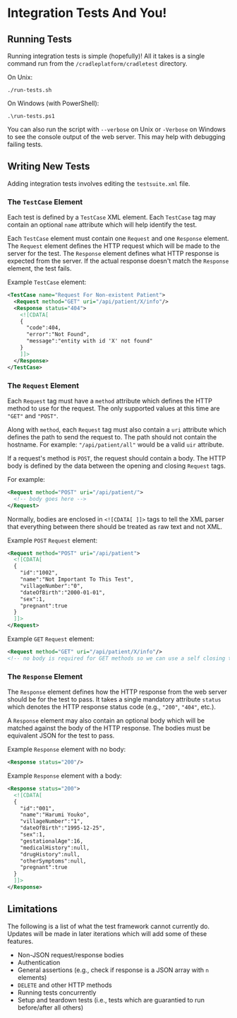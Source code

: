 # Integration Tests And You!

## Running Tests

Running integration tests is simple (hopefully)! All it takes is a single
command run from the `/cradleplatform/cradletest` directory.

On Unix:

```
./run-tests.sh
```

On Windows (with PowerShell):

```
.\run-tests.ps1
```

You can also run the script with `--verbose` on Unix or `-Verbose` on Windows
to see the console output of the web server. This may help with debugging 
failing tests.

## Writing New Tests

Adding integration tests involves editing the `testsuite.xml` file.

### The `TestCase` Element

Each test is defined by a `TestCase` XML element. Each `TestCase` tag may
contain an optional `name` attribute which will help identify the test.

Each `TestCase` element must contain one `Request` and one `Response` element.
The `Request` element defines the HTTP request which will be made to the server
for the test. The `Response` element defines what HTTP response is expected from
the server. If the actual response doesn't match the `Response` element, the 
test fails.

Example `TestCase` element:

``` xml
<TestCase name="Request For Non-existent Patient">
  <Request method="GET" uri="/api/patient/X/info"/>
  <Response status="404">
    <![CDATA[
    {
      "code":404,
      "error":"Not Found",
      "message":"entity with id 'X' not found"
    }
    ]]>
  </Response>
</TestCase>
```

### The `Request` Element

Each `Request` tag must have a `method` attribute which defines the HTTP method
to use for the request. The only supported values at this time are `"GET"` and
`"POST"`.

Along with `method`, each `Request` tag must also contain a `uri` attribute
which defines the path to send the request to. The path should not contain the
hostname. For example: `"/api/patient/all"` would be a valid `uir` attribute.

If a request's method is `POST`, the request should contain a body. The HTTP body
is defined by the data between the opening and closing `Request` tags.

For example:

``` xml
<Request method="POST" uri="/api/patient/">
  <!-- body goes here -->
</Request>
```

Normally, bodies are enclosed in `<![CDATA[ ]]>` tags to tell the XML parser that
everything between there should be treated as raw text and not XML.

Example `POST` `Request` element:

``` xml
<Request method="POST" uri="/api/patient">
  <![CDATA[
  {
    "id":"1002",
    "name":"Not Important To This Test",
    "villageNumber":"0",
    "dateOfBirth":"2000-01-01",
    "sex":1,
    "pregnant":true
  }
  ]]>
</Request>
```

Example `GET` `Request` element:

``` xml
<Request method="GET" uri="/api/patient/X/info"/>
<!-- no body is required for GET methods so we can use a self closing tag -->
```

### The `Response` Element

The `Response` element defines how the HTTP response from the web server should
be for the test to pass. It takes a single mandatory attribute `status` which
denotes the HTTP response status code (e.g., `"200"`, `"404"`, etc.).

A `Response` element may also contain an optional body which will be matched
against the body of the HTTP response. The bodies must be equivalent JSON for
the test to pass.

Example `Response` element with no body:

``` xml
<Response status="200"/>
```

Example `Response` element with a body:

``` xml
<Response status="200">
  <![CDATA[
  {
    "id":"001",
    "name":"Harumi Youko",
    "villageNumber":"1",
    "dateOfBirth":"1995-12-25",
    "sex":1,
    "gestationalAge":16,
    "medicalHistory":null,
    "drugHistory":null,
    "otherSymptoms":null,
    "pregnant":true
  }
  ]]>
</Response>
```

## Limitations

The following is a list of what the test framework cannot currently do. Updates will be
made in later iterations which will add some of these features.

* Non-JSON request/response bodies
* Authentication
* General assertions (e.g., check if response is a JSON array with `n` elements)
* `DELETE` and other HTTP methods
* Running tests concurrently
* Setup and teardown tests (i.e., tests which are guarantied to run before/after all others)
